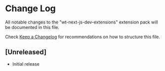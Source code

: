 # Change Log

All notable changes to the "wt-next-js-dev-extensions" extension pack will be documented in this file.

Check [Keep a Changelog](http://keepachangelog.com/) for recommendations on how to structure this file.

## [Unreleased]

- Initial release
